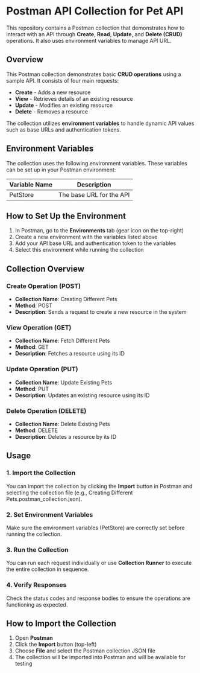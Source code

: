   <h1>Postman API Collection for Pet API</h1>
      <p>This repository contains a Postman collection that demonstrates how to interact with an API through <strong>Create</strong>, <strong>Read</strong>, <strong>Update</strong>, and <strong>Delete (CRUD)</strong> operations. It also uses environment variables to manage API URL.</p>
    <h2>Overview</h2>
    <p>This Postman collection demonstrates basic <strong>CRUD operations</strong> using a sample API. It consists of four main requests:</p>
    <ul>
        <li><strong>Create</strong> - Adds a new resource</li>
        <li><strong>View</strong> - Retrieves details of an existing resource</li>
        <li><strong>Update</strong> - Modifies an existing resource</li>
        <li><strong>Delete</strong> - Removes a resource</li>
    </ul>
    <p>The collection utilizes <strong>environment variables</strong> to handle dynamic API values such as base URLs and authentication tokens.</p>
    <h2>Environment Variables</h2>
    <p>The collection uses the following environment variables. These variables can be set up in your Postman environment:</p>
    <table>
        <thead>
            <tr>
                <th>Variable Name</th>
                <th>Description</th>
            </tr>
        </thead>
        <tbody>
            <tr>
                <td>PetStore</td>
                <td>The base URL for the API</td>
            </tr>
        </tbody>
    </table>
    <h2>How to Set Up the Environment</h2>
         <ol>
            <li>In Postman, go to the <strong>Environments</strong> tab (gear icon on the top-right)</li>
            <li>Create a new environment with the variables listed above</li>
            <li>Add your API base URL and authentication token to the variables</li>
            <li>Select this environment while running the collection</li>
        </ol>
   <h2>Collection Overview</h2>
            <h3>Create Operation (POST)</h3>
        <ul>
            <li><strong>Collection Name</strong>: Creating Different Pets</li>
            <li><strong>Method</strong>: POST</li>
            <li><strong>Description</strong>: Sends a request to create a new resource in the system</li>
        </ul>
        <h3>View Operation (GET)</h3>
        <ul>
            <li><strong>Collection Name</strong>: Fetch Different Pets</li>
            <li><strong>Method</strong>: GET</li>
            <li><strong>Description</strong>: Fetches a resource using its ID</li>
        </ul>
        <h3>Update Operation (PUT)</h3>
        <ul>
            <li><strong>Collection Name</strong>: Update Existing Pets</li>
            <li><strong>Method</strong>: PUT</li>
            <li><strong>Description</strong>: Updates an existing resource using its ID</li>
        </ul>
        <h3>Delete Operation (DELETE)</h3>
        <ul>
            <li><strong>Collection Name</strong>: Delete Existing Pets</li>
            <li><strong>Method</strong>: DELETE</li>
            <li><strong>Description</strong>: Deletes a resource by its ID</li>
        </ul>
    <h2>Usage</h2>
          <h3>1. Import the Collection</h3>
        <p>You can import the collection by clicking the <strong>Import</strong> button in Postman and selecting the collection file (e.g., Creating Different Pets.postman_collection.json).</p>
        <h3>2. Set Environment Variables</h3>
        <p>Make sure the environment variables (PetStore) are correctly set before running the collection.</p>
        <h3>3. Run the Collection</h3>
        <p>You can run each request individually or use <strong>Collection Runner</strong> to execute the entire collection in sequence.</p>
        <h3>4. Verify Responses</h3>
        <p>Check the status codes and response bodies to ensure the operations are functioning as expected.</p>
       <h2>How to Import the Collection</h2>
        <ol>
            <li>Open <strong>Postman</strong></li>
            <li>Click the <strong>Import</strong> button (top-left)</li>
            <li>Choose <strong>File</strong> and select the Postman collection JSON file</li>
            <li>The collection will be imported into Postman and will be available for testing</li>
        </ol>
